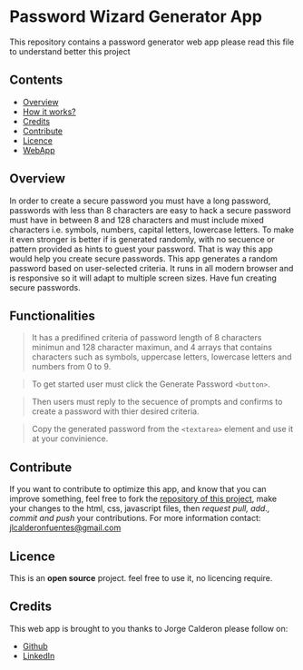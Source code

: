 # Password Wizard Generator App
This repository contains a password generator web app please read this file to understand better this project

## Contents
* [Overview](#Overview)
* [How it works?](#Functionalities)
* [Credits](#Credits)
* [Contribute](#Contribute)
* [Licence](#Licence)
* [WebApp](https://jlcalderon.github.io/password-wizard-generator-app/)

## Overview
In order to create a secure password you must have a long password, passwords with less than 8 characters are easy to hack a secure password must have in between 8 and 128 characters and must include mixed characters i.e. symbols, numbers, capital letters, lowercase letters. To make it even stronger is better if is generated randomly, with no secuence or pattern provided as hints to guest your password. That is way this app would help you create secure passwords. This app generates a random password based on user-selected criteria. It runs in all modern browser and is responsive so it will adapt to multiple screen sizes. Have fun creating secure passwords.

## Functionalities
> It has a predifined criteria of password length of 8 characters minimun and 128 character maximun, and 4 arrays that contains characters such as symbols, uppercase letters, lowercase letters and numbers from 0 to 9.

> To get started user must click the Generate Password `<button>`.

> Then users must reply to the secuence of prompts and confirms to create a password with thier desired criteria.

> Copy the generated password from the `<textarea>` element and use it at your convinience.

## Contribute
If you want to contribute to optimize this app, and know that you can improve something, feel free to fork the [repository of this project](https://github.com/jlcalderon/password-wizard-generator-app), make your changes to the html, css, javascript files, then *request pull, add., commit and push* your contributions. For more information contact: <jlcalderonfuentes@gmail.com>

## Licence
This is an **open source** project. feel free to use it, no licencing require.

## Credits
This web app is brought to you thanks to Jorge Calderon please follow on:
* [Github](https://github.com/jlcalderon)
* [LinkedIn](https://www.linkedin.com/in/jorge-calderon-143480187)